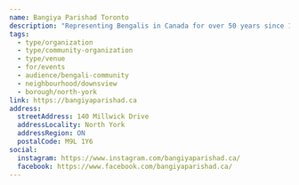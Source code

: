 ```yaml
---
name: Bangiya Parishad Toronto
description: "Representing Bengalis in Canada for over 50 years since 1971, Bangiya Parishad Toronto is a community organization committed to celebrating Bengali culture and heritage through entertainment and education. The organization fosters cultural pride, promotes spiritual well-being, and empowers the community. The Tagore Centre offers a versatile 17,000 sq. ft. space perfect for community gatherings, private events, and cultural celebrations."
tags:
  - type/organization
  - type/community-organization
  - type/venue
  - for/events
  - audience/bengali-community
  - neighbourhood/downsview
  - borough/north-york
link: https://bangiyaparishad.ca
address:
  streetAddress: 140 Millwick Drive
  addressLocality: North York
  addressRegion: ON
  postalCode: M9L 1Y6
social:
  instagram: https://www.instagram.com/bangiyaparishad.ca/
  facebook: https://www.facebook.com/bangiyaparishad.ca/
---
```

